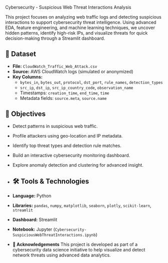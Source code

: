 Cybersecurity - Suspicious Web Threat Interactions Analysis

This project focuses on analyzing web traffic logs and detecting suspicious interactions to support cybersecurity threat intelligence. Using advanced EDA, feature engineering, and machine learning techniques, we uncover hidden patterns, identify high-risk IPs, and visualize threats for quick decision-making through a Streamlit dashboard.

## 📁 Dataset

- **File:** `CloudWatch_Traffic_Web_Attack.csv`
- **Source:** AWS CloudWatch logs (simulated or anonymized)
- **Key Columns:**
  - `bytes_in`, `bytes_out`, `protocol`, `dst_port`, `rule_names`, `detection_types`
  - `src_ip`, `dst_ip`, `src_ip_country_code`, `observation_name`
  - Timestamps: `creation_time`, `end_time`, `time`
  - Metadata fields: `source.meta`, `source.name`

## 🎯 Objectives

- Detect patterns in suspicious web traffic.
- Profile attackers using geo-location and IP metadata.
- Identify top threat types and detection rule matches.
- Build an interactive cybersecurity monitoring dashboard.
- Explore anomaly detection and clustering for advanced insight.

- ## 🛠️ Tools & Technologies

- **Language:** Python
- **Libraries:** `pandas`, `numpy`, `matplotlib`, `seaborn`, `plotly`, `scikit-learn`,  `streamlit`
- **Dashboard:** Streamlit
- **Notebook:** Jupyter (`Cybersecurity-SuspiciousWebThreatInteractions.ipynb`)

- **🙌 Acknowledgements**
  This project is developed as part of a cybersecurity data science initiative to help visualize and detect network threats using advanced data analytics.
